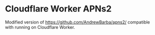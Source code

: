 # Cloudflare Worker APNs2

Modified version of <https://github.com/AndrewBarba/apns2/> compatible with running on Cloudflare Worker.
